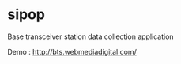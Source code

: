 # sipop
Base transceiver station data collection application


Demo : http://bts.webmediadigital.com/
